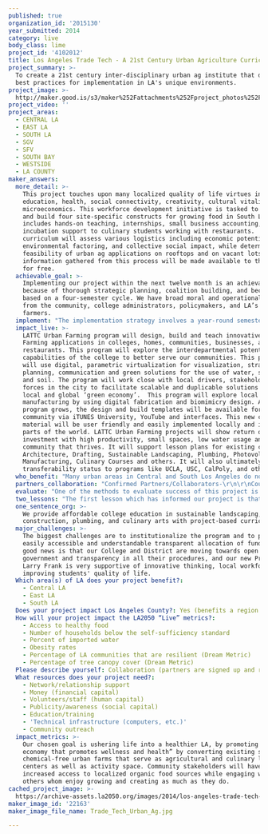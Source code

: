 ```yaml
---
published: true
organization_id: '2015130'
year_submitted: 2014
category: live
body_class: lime
project_id: '4102012'
title: Los Angeles Trade Tech - A 21st Century Urban Agriculture Curriculum
project_summary: >-
  To create a 21st century inter-disciplinary urban ag institute that develops
  best practices for implementation in LA's unique environments. 
project_image: >-
  http://maker.good.is/s3/maker%252Fattachments%252Fproject_photos%252Fimages%252F22163%252Fdisplay%252FTrade_Tech_Urban_Ag.jpg=c570x385
project_video: ''
project_areas:
  - CENTRAL LA
  - EAST LA
  - SOUTH LA
  - SGV
  - SFV
  - SOUTH BAY
  - WESTSIDE
  - LA COUNTY
maker_answers:
  more_detail: >-
    This project touches upon many localized quality of life virtues including
    education, health, social connectivity, creativity, cultural vitality, and
    microeconomics. This workforce development initiative is tasked to design
    and build four site-specific constructs for growing food in South LA. It
    includes hands-on teaching, internships, small business accounting, and
    incubation support to culinary students working with restaurants.  The
    curriculum will assess various logistics including economic potential,
    environmental factoring, and collective social impact, while determining the
    feasibility of urban ag applications on rooftops and on vacant lots. The
    information gathered from this process will be made available to the public
    for free.
  achievable_goal: >-
    Implementing our project within the next twelve month is an achievable goal
    because of thorough strategic planning, coalition building, and because it’s
    based on a four-semester cycle. We have broad moral and operational support
    from the community, college administrators, policymakers, and LA’s urban
    farmers.
  implement: "The implementation strategy involves a year-round semester-based curriculum program, made fiscally sustainable by generating revenue by selling produce through local food vendors including farmers markets, schools, and restaurants.  \r\nThe LATTC Urban Farming Project will build and retrofit four sites that will include the District 9 Central Avenue Field Office rooftop, LATTC campus “Magnolia” Farm at ground level, and a mezzanine level LATTC “Terrance” Farm. In addition, students will also build four experimental yet functional art constructs to grow food, selected based on feasibility from twelve digitized, virtual art constructs. The art constructs to grow food incorporate both hydroponics and soil-based planters: vertical walls, movable green towers, raised beds, and a green house. The goal is to challenge the students’ creativity, while simultaneously creating something functional and unique.\r\nPlan of Action-\r\n-Expand training and outreach to the community\r\n-Provide direct community support by providing project templates \r\n-Engage local drivers and forces by integrating their resources, i.e. Plan for Healthy LA, Green Streets LA, Food Policy Council, etc.\r\n-Advance the urban farming design build field by providing virtualization and templates ready to use\r\n-Introduce and integrate to existing practices at LATTC\r\n-Support a new interdisciplinary LATTC ASO Club for Sustainability\r\n-Explore the possibility and implementation to design and build innovative solutions for community's to grow food on their own\r\n-Analyze interdisciplinary capabilities and relationships between multiple departments and disciplines to grow local food using innovative design strategies for food productivity, products, tools, green house shelters and energy/water calculations.  \r\n-Use high-end tools to virtualize, simulate, verify and locally manufacture design build solutions; digital fabrication, geospatial tools, enterprise solutions, social media and others.\r\n-Develop a business model to implement urban farming and education with quantifiable outcomes.\r\n-Develop and implement multiple design templates drawings to build prototype\r\n-Develop and implement an online platform for collaboration, hybrid learning and frictionless participation by all stakeholders\r\n-Show return of investment for low water, high productivity and small space for multiple design solutions and techniques; aquaponics, hydroponics, vertical walls, etc.\r\n-Build prototypes on sites physically and digitally"
  impact_live: >-
    LATTC Urban Farming program will design, build and teach innovative Urban
    Farming applications in colleges, homes, communities, businesses, and
    restaurants. This program will explore the interdepartmental potential and
    capabilities of the college to better serve our communities. This program
    will use digital, parametric virtualization for visualization, strategic
    planning, communication and green solutions for the use of water, sun, air
    and soil. The program will work close with local drivers, stakeholders and
    forces in the city to facilitate scalable and duplicable solutions in the
    local and global ‘green economy’.  This program will explore local
    manufacturing by using digital fabrication and biomimicry design. As the
    program grows, the design and build templates will be available for the
    community via iTUNES University, YouTube and interfaces. This new classroom
    material will be user friendly and easily implemented locally and in other
    parts of the world. LATTC Urban Farming projects will show return on
    investment with high productivity, small spaces, low water usage and a
    community that thrives. It will support lesson plans for existing courses in
    Architecture, Drafting, Sustainable Landscaping, Plumbing, Photovoltaics,
    Manufacturing, Culinary Courses and others. It will also ultimately seek
    transferability status to programs like UCLA, USC, CalPoly, and others.
  who_benefit: "Many urban areas in Central and South Los Angeles do not have sufficient access to groceries stores, yet are overrun with fast food eateries and convenience/liquor stores.  Their choices of diet are limited and it is difficult, costly, and time consuming to obtain wholesome fruits and vegetables. There is a growing plague of obesity and diabetes in America and other countries that have adopted the habit of relying on the dominance of pre-prepared foods.  Overworked mothers often do not have the choice of feeding their families plant, fruit, enzyme and mineral rich, traditional meals. Half the nutrition in vegetables is lost within a day of being picked. Urban agriculture would provide these families with choices, develop a deeper understanding of health, and offer the joy of a living and growing relationship to our source of nutrition, in these concrete landscape environments. Additionally, the potential for personal and public savings on healthcare, a community that encourages better decisions through hands on lessons in cultivating life, and the possibility of entrepreneurial endeavors would only serve to benefit us all. \r\nLos Angeles is a 21st century mega-city with over 4 million citizens (10 million in LA County), the food shed of which extends 200 miles. Astonishingly enough, rooftops amount to 20% of the land mass occupying exposed space in Los Angeles. Many of these spaces are functionally dormant, and serve as heat islands in a city burdened with enough environmental challenges as it is. Additionally, there are ten thousand vacant parcels that benefit no one except absentee landlords or developers not from the community. All these spaces are primed for agricultural activation, and upcoming legislative packages are finally beginning to incentivize the involvement of micro-enterprise to do so.\r\n"
  partners_collaboration: "Confirmed Partners/Collaborators-\r\n\r\nCouncilmember Curren Price, 9th District\r\nCouncilmember Price has been very supportive of this endeavor by giving us the roof of his field office headquarters to grow food on, and by consistently championing equitable urban ag policy.\r\n\r\nLos Angeles Open Acres\r\nThe LA Open Acres project is launching soon, and a relationship is in place whereby Trade Tech lends its built-environment infrastructure support to increase the capacity and breadth of upcoming parcel activations.\r\n\r\nEvoFarm\r\nA consulting partnership has been developed with David Rosenstein, who recently gave a presentation on his innovative homemade aquaponics program at Trade Tech.\r\n\r\nLA Conservation Corps\r\nBruce Saito's remarkable organization is a curriculum partner.\r\n\r\nSocial Justice Learning Institute\r\nAnother joint-curriculum partner.\r\n\r\nRivera Restaurant / Museum Tamal\r\nCulinary students will learn to grow food hydroponically, and in top-level settings, come to understand how to best use it.\r\n\r\nMetabolic Studio\r\nAn in-kind partner, the Studio has been supportive by providing materials and offering resources.\r\n\r\n\r\nNon-Confirmed Partners/Collaborators-\r\n\r\nToo many to list... really.\r\n\r\n\r\nThree factors critical to collaborative success-\r\n1-Site locations (done)\r\n2-Mutually beneficial resource exchange (agreed)\r\n3-Funding (Hmm...)\r\n"
  evaluate: "One of the methods to evaluate success of this project is to compare on a yearly basis health indicators for example the rate of obesity or the number of heart disease. If these are decreasing then this project, (although this project may not be the only factor contributing to this improvement in people’s health), can be consider to be successful.\r\n\r\nAlso if the number of urban farms keeps growing and there are more and more stories of people speaking about the positive contribution of their farms to their health, then it can be said that this is also a metric that indicates success. \r\n\r\nThe other measure that will indicate success of this project is the therapeutic nature of growing plants, people are healthier when they are close to plants and nature. It is our expectation that this project will contribute to decrease in violence and quite possibly a reduction on homicides and this can be tracked by comparing the numbers on a yearly basis.\r\n"
  two_lessons: "The first lesson which has informed our project is that the production of food and the way we deal with food through processed foods and fast food restaurants is not sustainable and has led to unhealthy communities, as seen in the increased rates of obesity, and needs to be addressed in a lifestyle change. \r\n\r\nThe second  lesson which has informed our project is that solutions to community needs can only come from within the community and through their own efforts, our projects plants a seed but the community will adopt and make their own and care for it to really make a change in the community.\r\n"
  one_sentence_org: >-
    We provide affordable college education in sustainable landscaping,
    construction, plumbing, and culinary arts with project-based curriculum.
  major_challenges: >-
    The biggest challenges are to institutionalize the program and to provide an
    easily accessible and understandable transparent allocation of funds. The
    good news is that our College and District are moving towards open
    government and transparency in all their procedures, and our new President
    Larry Frank is very supportive of innovative thinking, local workforces, and
    improving students' quality of life.
  Which area(s) of LA does your project benefit?:
    - Central LA
    - East LA
    - South LA
  Does your project impact Los Angeles County?: Yes (benefits a region of LA County)
  How will your project impact the LA2050 “Live” metrics?:
    - Access to healthy food
    - Number of households below the self-sufficiency standard
    - Percent of imported water
    - Obesity rates
    - Percentage of LA communities that are resilient (Dream Metric)
    - Percentage of tree canopy cover (Dream Metric)
  Please describe yourself: Collaboration (partners are signed up and ready to hit the ground running!)
  What resources does your project need?:
    - Network/relationship support
    - Money (financial capital)
    - Volunteers/staff (human capital)
    - Publicity/awareness (social capital)
    - Education/training
    - 'Technical infrastructure (computers, etc.)'
    - Community outreach
  impact_metrics: >-
    Our chosen goal is ushering life into a healthier LA, by promoting “food
    economy that promotes wellness and health” by converting existing sites into
    chemical-free urban farms that serve as agricultural and culinary learning
    centers as well as activity space. Community stakeholders will have
    increased access to localized organic food sources while engaging with
    others whom enjoy growing and creating as much as they do.
cached_project_image: >-
  https://archive-assets.la2050.org/images/2014/los-angeles-trade-tech-a-21st-century-urban-agriculture-curriculum/maker.good.is/s3/maker%252Fattachments%252Fproject_photos%252Fimages%252F22163%252Fdisplay%252FTrade_Tech_Urban_Ag.jpg=c570x385.jpg
maker_image_id: '22163'
maker_image_file_name: Trade_Tech_Urban_Ag.jpg

---
```

